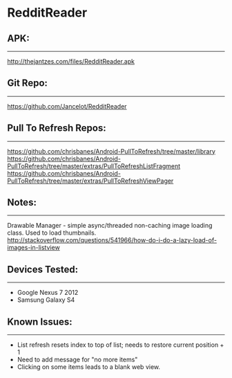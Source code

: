 RedditReader
============
## APK:
------------
http://thejantzes.com/files/RedditReader.apk

## Git Repo:  
----------------
https://github.com/Jancelot/RedditReader

## Pull To Refresh Repos:
---------------------------------------
https://github.com/chrisbanes/Android-PullToRefresh/tree/master/library
https://github.com/chrisbanes/Android-PullToRefresh/tree/master/extras/PullToRefreshListFragment
https://github.com/chrisbanes/Android-PullToRefresh/tree/master/extras/PullToRefreshViewPager

## Notes:
------------------------
Drawable Manager - simple async/threaded non-caching image loading class.  Used to load thumbnails.
http://stackoverflow.com/questions/541966/how-do-i-do-a-lazy-load-of-images-in-listview

## Devices Tested:
---------------------------
* Google Nexus 7 2012
* Samsung Galaxy S4

## Known Issues:
-------------------------
* List refresh resets index to top of list; needs to restore current position + 1
* Need to add message for "no more items"
* Clicking on some items leads to a blank web view.

